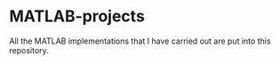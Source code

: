 # MATLAB-projects
All the MATLAB implementations that I have carried out are put into this repository.
